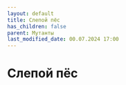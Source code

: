 ```yaml
---
layout: default
title: Слепой пёс
has_children: false
parent: Мутанты
last_modified_date: 00.07.2024 17:00
---
```


# Слепой пёс